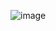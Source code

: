![image](https://github.com/seyhansk/tasarim2/assets/116654079/4004c677-0fcb-4b4e-b3bd-12bf3797076d)

 
